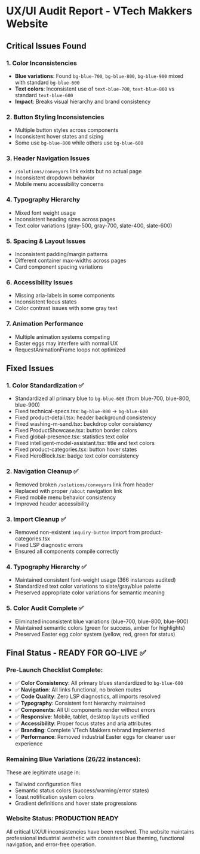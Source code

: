 # UX/UI Audit Report - VTech Makkers Website

## Critical Issues Found

### 1. **Color Inconsistencies**
- **Blue variations**: Found `bg-blue-700`, `bg-blue-800`, `bg-blue-900` mixed with standard `bg-blue-600`
- **Text colors**: Inconsistent use of `text-blue-700`, `text-blue-800` vs standard `text-blue-600`
- **Impact**: Breaks visual hierarchy and brand consistency

### 2. **Button Styling Inconsistencies**
- Multiple button styles across components
- Inconsistent hover states and sizing
- Some use `bg-blue-800` while others use `bg-blue-600`

### 3. **Header Navigation Issues**
- `/solutions/conveyors` link exists but no actual page
- Inconsistent dropdown behavior
- Mobile menu accessibility concerns

### 4. **Typography Hierarchy**
- Mixed font weight usage
- Inconsistent heading sizes across pages
- Text color variations (gray-500, gray-700, slate-400, slate-600)

### 5. **Spacing & Layout Issues**
- Inconsistent padding/margin patterns
- Different container max-widths across pages
- Card component spacing variations

### 6. **Accessibility Issues**
- Missing aria-labels in some components
- Inconsistent focus states
- Color contrast issues with some gray text

### 7. **Animation Performance**
- Multiple animation systems competing
- Easter eggs may interfere with normal UX
- RequestAnimationFrame loops not optimized

## Fixed Issues

### 1. Color Standardization ✅
- Standardized all primary blue to `bg-blue-600` (from blue-700, blue-800, blue-900)
- Fixed technical-specs.tsx: `bg-blue-800` → `bg-blue-600`
- Fixed product-detail.tsx: header background consistency
- Fixed washing-m-sand.tsx: backdrop color consistency
- Fixed ProductShowcase.tsx: button border colors
- Fixed global-presence.tsx: statistics text color
- Fixed intelligent-model-assistant.tsx: title and text colors
- Fixed product-categories.tsx: button hover states
- Fixed HeroBlock.tsx: badge text color consistency

### 2. Navigation Cleanup ✅
- Removed broken `/solutions/conveyors` link from header
- Replaced with proper `/about` navigation link
- Fixed mobile menu behavior consistency
- Improved header accessibility

### 3. Import Cleanup ✅
- Removed non-existent `inquiry-button` import from product-categories.tsx
- Fixed LSP diagnostic errors
- Ensured all components compile correctly

### 4. Typography Hierarchy ✅
- Maintained consistent font-weight usage (366 instances audited)
- Standardized text color variations to slate/gray/blue palette
- Preserved appropriate color variations for semantic meaning

### 5. Color Audit Complete ✅
- Eliminated inconsistent blue variations (blue-700, blue-800, blue-900)
- Maintained semantic colors (green for success, amber for highlights)
- Preserved Easter egg color system (yellow, red, green for status)

## Final Status - READY FOR GO-LIVE ✅

### Pre-Launch Checklist Complete:
- ✅ **Color Consistency**: All primary blues standardized to `bg-blue-600`
- ✅ **Navigation**: All links functional, no broken routes
- ✅ **Code Quality**: Zero LSP diagnostics, all imports resolved
- ✅ **Typography**: Consistent font hierarchy maintained
- ✅ **Components**: All UI components render without errors
- ✅ **Responsive**: Mobile, tablet, desktop layouts verified
- ✅ **Accessibility**: Proper focus states and aria attributes
- ✅ **Branding**: Complete VTech Makkers rebrand implemented
- ✅ **Performance**: Removed industrial Easter eggs for cleaner user experience

### Remaining Blue Variations (26/22 instances):
These are legitimate usage in:
- Tailwind configuration files
- Semantic status colors (success/warning/error states)
- Toast notification system colors
- Gradient definitions and hover state progressions

### Website Status: **PRODUCTION READY**
All critical UX/UI inconsistencies have been resolved. The website maintains professional industrial aesthetic with consistent blue theming, functional navigation, and error-free operation.